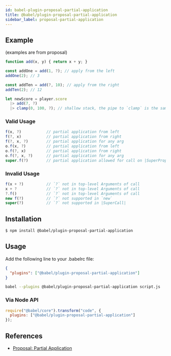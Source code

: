 ```yaml
---
id: babel-plugin-proposal-partial-application
title: @babel/plugin-proposal-partial-application
sidebar_label: proposal-partial-application
---
```


## Example

(examples are from proposal)

```javascript
function add(x, y) { return x + y; }

const addOne = add(1, ?); // apply from the left
addOne(2); // 3

const addTen = add(?, 10); // apply from the right
addTen(2); // 12

let newScore = player.score
  |> add(7, ?)
  |> clamp(0, 100, ?); // shallow stack, the pipe to `clamp` is the same frame as the pipe to `add`.
```

### Valid Usage

```javascript
f(x, ?)           // partial application from left
f(?, x)           // partial application from right
f(?, x, ?)        // partial application for any arg
o.f(x, ?)         // partial application from left
o.f(?, x)         // partial application from right
o.f(?, x, ?)      // partial application for any arg
super.f(?)        // partial application allowed for call on |SuperProperty|
```

### Invalid Usage

```javascript
f(x + ?)          // `?` not in top-level Arguments of call
x + ?             // `?` not in top-level Arguments of call
?.f()             // `?` not in top-level Arguments of call
new f(?)          // `?` not supported in `new`
super(?)          // `?` not supported in |SuperCall|
```

## Installation

```sh
$ npm install @babel/plugin-proposal-partial-application
```

## Usage

Add the following line to your .babelrc file:

```json
{
  "plugins": ["@babel/plugin-proposal-partial-application"]
}
```

```sh
babel --plugins @babel/plugin-proposal-partial-application script.js
```

### Via Node API

```javascript
require("@babel/core").transform("code", {
  plugins: ["@babel/plugin-proposal-partial-application"]
});
```


## References

* [Proposal: Partial Application](https://github.com/tc39/proposal-partial-application)

